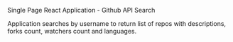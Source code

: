 Single Page React Application - Github API Search

Application searches by username to return list of repos with descriptions, forks count, watchers count and languages.